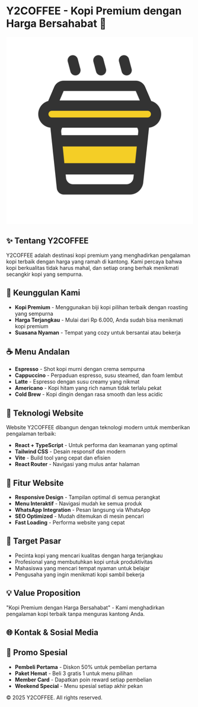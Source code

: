 # Y2COFFEE - Kopi Premium dengan Harga Bersahabat 🎉

![Y2COFFEE Banner](public/icons.svg)

## ✨ Tentang Y2COFFEE

Y2COFFEE adalah destinasi kopi premium yang menghadirkan pengalaman kopi terbaik dengan harga yang ramah di kantong. Kami percaya bahwa kopi berkualitas tidak harus mahal, dan setiap orang berhak menikmati secangkir kopi yang sempurna.

## 🌟 Keunggulan Kami

- **Kopi Premium** - Menggunakan biji kopi pilihan terbaik dengan roasting yang sempurna
- **Harga Terjangkau** - Mulai dari Rp 6.000, Anda sudah bisa menikmati kopi premium
- **Suasana Nyaman** - Tempat yang cozy untuk bersantai atau bekerja

## ☕ Menu Andalan

- **Espresso** - Shot kopi murni dengan crema sempurna
- **Cappuccino** - Perpaduan espresso, susu steamed, dan foam lembut
- **Latte** - Espresso dengan susu creamy yang nikmat
- **Americano** - Kopi hitam yang rich namun tidak terlalu pekat
- **Cold Brew** - Kopi dingin dengan rasa smooth dan less acidic

## 🚀 Teknologi Website

Website Y2COFFEE dibangun dengan teknologi modern untuk memberikan pengalaman terbaik:

- **React + TypeScript** - Untuk performa dan keamanan yang optimal
- **Tailwind CSS** - Desain responsif dan modern
- **Vite** - Build tool yang cepat dan efisien
- **React Router** - Navigasi yang mulus antar halaman

## 📱 Fitur Website

- **Responsive Design** - Tampilan optimal di semua perangkat
- **Menu Interaktif** - Navigasi mudah ke semua produk
- **WhatsApp Integration** - Pesan langsung via WhatsApp
- **SEO Optimized** - Mudah ditemukan di mesin pencari
- **Fast Loading** - Performa website yang cepat

## 🎯 Target Pasar

- Pecinta kopi yang mencari kualitas dengan harga terjangkau
- Profesional yang membutuhkan kopi untuk produktivitas
- Mahasiswa yang mencari tempat nyaman untuk belajar
- Pengusaha yang ingin menikmati kopi sambil bekerja

## 💡 Value Proposition

"Kopi Premium dengan Harga Bersahabat" - Kami menghadirkan pengalaman kopi terbaik tanpa menguras kantong Anda.

## 🌐 Kontak & Sosial Media


## 🎁 Promo Spesial

- **Pembeli Pertama** - Diskon 50% untuk pembelian pertama
- **Paket Hemat** - Beli 3 gratis 1 untuk menu pilihan
- **Member Card** - Dapatkan poin reward setiap pembelian
- **Weekend Special** - Menu spesial setiap akhir pekan

© 2025 Y2COFFEE. All rights reserved.
